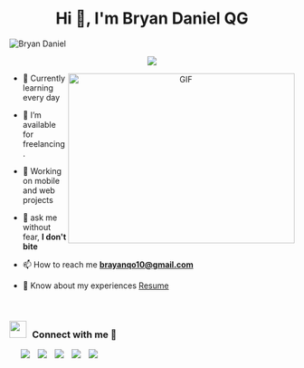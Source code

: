 <h1 align="center">Hi 👋, I'm
Bryan Daniel QG</h1>
<p align="left"> <img src="https://komarev.com/ghpvc/?username=Bryanc&label=Profile%50views&color=0e75b6&style=flat" alt="Bryan Daniel" /> </p>

<p align="center">
  <a href="https://github.com/DenverCoder1/readme-typing-svg"><img src="https://readme-typing-svg.herokuapp.com?font=Time+New+Roman&color=cyan&size=25&center=true&vCenter=true&width=600&height=100&lines=;Front-End+Developer, Mobile+Developer,;Software+Engineer,;Newbie+here:),;Active+Learner/Researcher,;passionate+with+Work,;Love+to+learn+new+stuffs..<3"></a>
</p>

<a target="_blank" align="center">
  <img align="right" top="500" height="300" width="400" alt="GIF" src="https://media.giphy.com/media/SWoSkN6DxTszqIKEqv/giphy.gif">
</a>

- 🌱 Currently learning every day

- 🤝 I’m available for freelancing.

- 🌱 Working on mobile and web projects

- 💬 ask me without fear, **I don't bite**

- 📫 How to reach me **brayanqo10@gmail.com**

- 📄 Know about my experiences <a href="CV English.pdf" target="blank">Resume</a>
<br/>
<h3 align="left" > <img src="https://media.giphy.com/media/iY8CRBdQXODJSCERIr/giphy.gif" width="30" height="30" style="margin-right: 10px;">Connect with me 🤝 </h3>


 <div align="left"  class="icons-social" style="margin-left: 10px;">
        <a style="margin-left: 10px;"  target="_blank" href="www.linkedin.com/in/bryan-daniel-quiñones-garcia-3aa270186">
			<img src="https://img.icons8.com/doodle/40/000000/linkedin--v2.png"></a>
        <a style="margin-left: 10px;" target="_blank" href="https://github.com/DragontitanB">
		<img src="https://img.icons8.com/doodle/40/000000/github--v1.png"></a>
        <a style="margin-left: 10px;" target="_blank" href="https://www.instagram.com/bryan_daniel68/">
			<img src="https://img.icons8.com/doodle/40/000000/instagram-new--v2.png"></a>
		<a style="margin-left: 10px;" target="_blank" href="https://twitter.com/brayanqo10">
			<img src="https://img.icons8.com/doodle/1x/twitter-squared--v2.png" ></a>
		<a style="margin-left: 10px;" target="_blank" href="https://www.youtube.com/channel/UCB3TMvwCl3s_6Dpbe-d92GQ">
				<img src="https://img.icons8.com/doodle/1x/youtube--v2.png" ></a>
      </div>
